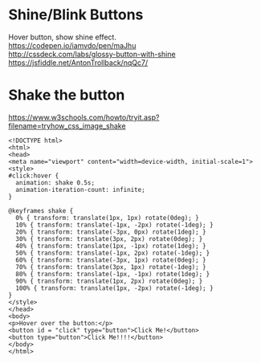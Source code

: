 # Shine/Blink Buttons      
Hover button, show shine effect.   
https://codepen.io/iamvdo/pen/maJhu    
http://cssdeck.com/labs/glossy-button-with-shine      
https://jsfiddle.net/AntonTrollback/nqQc7/   

# Shake the button    
https://www.w3schools.com/howto/tryit.asp?filename=tryhow_css_image_shake   

    <!DOCTYPE html>
    <html>
    <head>
    <meta name="viewport" content="width=device-width, initial-scale=1">
    <style>
    #click:hover {
      animation: shake 0.5s;
      animation-iteration-count: infinite;
    }

    @keyframes shake {
      0% { transform: translate(1px, 1px) rotate(0deg); }
      10% { transform: translate(-1px, -2px) rotate(-1deg); }
      20% { transform: translate(-3px, 0px) rotate(1deg); }
      30% { transform: translate(3px, 2px) rotate(0deg); }
      40% { transform: translate(1px, -1px) rotate(1deg); }
      50% { transform: translate(-1px, 2px) rotate(-1deg); }
      60% { transform: translate(-3px, 1px) rotate(0deg); }
      70% { transform: translate(3px, 1px) rotate(-1deg); }
      80% { transform: translate(-1px, -1px) rotate(1deg); }
      90% { transform: translate(1px, 2px) rotate(0deg); }
      100% { transform: translate(1px, -2px) rotate(-1deg); }
    }
    </style>
    </head>
    <body>
    <p>Hover over the button:</p>
    <button id = "click" type="button">Click Me!</button>
    <button type="button">Click Me!!!!</button>
    </body>
    </html>
      
